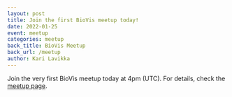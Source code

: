 ```yaml
---
layout: post
title: Join the first BioVis meetup today!
date: 2022-01-25
event: meetup
categories: meetup 
back_title: BioVis Meetup
back_url: /meetup
author: Kari Lavikka
---
```


Join the very first BioVis meetup today at 4pm (UTC). For details, check the
[meetup page]({{site.baseurl}}/meetup/).
